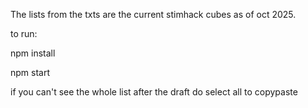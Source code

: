 The lists from the txts are the current stimhack cubes as of oct 2025.

to run:

npm install

npm start

if you can't see the whole list after the draft do select all to copypaste

